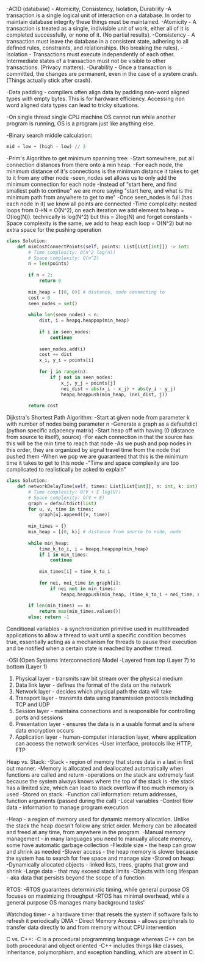 -ACID (database) - Atomicity, Consistency, Isolation, Durability
	-A transaction is a single logical unit of interaction on a database. In order to maintain database integrity these things must be maintained.
	-Atomicity - A transaction is treated as a single, indivisible unit of work, either all of it is completed successfully, or none of it. (No partial results).
	-Consistency - A transaction must leave the database in a consistent state, adhering to all defined rules, constraints, and relationships. (No breaking the rules).
	-Isolation - Transactions must execute independently of each other. Intermediate states of a transaction must not be visible to other transactions. (Privacy matters).
	-Durability - Once a transaction is committed, the changes are permanent, even in the case of a system crash. (Things actually stick after crash).

-Data padding - compilers often align data by padding non-word aligned types with empty bytes. This is for hardware efficiency. Accessing non word aligned data types can lead to tricky situations.

-On single thread single CPU machine OS cannot run while another program is running, OS is a program just like anything else.

-Binary search middle calculation: 
```python
mid = low + (high - low) // 2
```

-Prim's Algorithm to get minimum spanning tree:
	-Start somewhere, put all connection distances from there onto a min heap.
	-For each node, the minimum distance of it's connections is the minimum distance it takes to get to it from any other node
	-seen_nodes set allows us to only add the minimum connection for each node
	-Instead of "start here, and find smallest path to continue" we are more saying "start here, and what is the minimum path from anywhere to get to me"
	-Once seen_nodes is full (has each node in it) we know all points are connected
	-Time complexity: nested loops from 0->N = O(N^2), on each iteration we add element to heap = O(log(N)). technically is log(N^2) but this = 2log(N) and forget constants
	-Space complexity is the same, we add to heap each loop = O(N^2) but no extra space for the pushing operation
```python
class Solution:  
    def minCostConnectPoints(self, points: List[List[int]]) -> int:  
        # Time complexity: O(n^2 log(n))  
        # Space complexity: O(n^2)  
        n = len(points)  
  
        if n < 2:  
            return 0  
  
        min_heap = [(0, 0)] # distance, node connecting to  
        cost = 0  
        seen_nodes = set()  
  
        while len(seen_nodes) < n:  
            dist, i = heapq.heappop(min_heap)  
  
            if i in seen_nodes:  
                continue  
  
            seen_nodes.add(i)  
            cost += dist  
            x_i, y_i = points[i]  
  
            for j in range(n):  
                if j not in seen_nodes:  
                    x_j, y_j = points[j]  
                    nei_dist = abs(x_i - x_j) + abs(y_i - y_j)  
                    heapq.heappush(min_heap, (nei_dist, j))  
  
        return cost
```


Dijkstra's Shortest Path Algorithm:
	-Start at given node from parameter k with number of nodes being parameter n
	-Generate a graph as a defaultdict (python specific adjacency matrix)
	-Start heap off with having (0 (distance from source to itself), source)
	-For each connection in that the source has this will be the min time to reach that node
	-As we push and pop nodes in this order, they are organized by signal travel time from the node that pushed them
	-When we pop we are guaranteed that this is the minimum time it takes to get to this node
	-"Time and space complexity are too complicated to realistically be asked to explain"
```python
class Solution:  
    def networkDelayTime(self, times: List[List[int]], n: int, k: int) -> int:  
        # Time complexity: O(V + E log(V))  
        # Space complexity: O(V + E)  
        graph = defaultdict(list)  
        for u, v, time in times:  
            graph[u].append((v, time))  
  
        min_times = {}  
        min_heap = [(0, k)] # distance from source to node, node  
  
        while min_heap:  
            time_k_to_i, i = heapq.heappop(min_heap)  
            if i in min_times:  
                continue  
  
            min_times[i] = time_k_to_i  
  
            for nei, nei_time in graph[i]:  
                if nei not in min_times:  
                    heapq.heappush(min_heap, (time_k_to_i + nei_time, nei))  
  
        if len(min_times) == n:  
            return max(min_times.values())  
        else: return -1
```

Conditional variables - a synchronization primitive used in multithreaded applications to allow a thread to wait until a specific condition becomes true, essentially acting as a mechanism for threads to pause their execution and be notified when a certain state is reached by another thread.

-OSI (Open Systems Interconnection) Model
	-Layered from top (Layer 7) to bottom (Layer 1)
1) Physical layer - transmits raw bit stream over the physical medium
2) Data link layer - defines the format of the data on the network
3) Network layer - decides which physical path the data will take
4) Transport layer - transmits data using transmission protocols including TCP and UDP
5) Session layer - maintains connections and is responsible for controlling ports and sessions
6) Presentation layer - ensures the data is in a usable format and is where data encryption occurs
7) Application layer - human-computer interaction layer, where application can access the network services
	-User interface, protocols like HTTP, FTP

Heap vs. Stack:
-Stack - region of memory that stores data in a last in first out manner. 
	-Memory is allocated and deallocated automatically when functions are called and return
	-operations on the stack are extremely fast because the system always knows where the top of the stack is
	-the stack has a limited size, which can lead to stack overflow if too much memory is used
-Stored on stack:
	-Function call information: return addresses, function arguments (passed during the call)
	-Local variables
	-Control flow data - information to manage program execution
	
-Heap - a region of memory used for dynamic memory allocation. Unlike the stack the heap doesn't follow any strict order. Memory can be allocated and freed at any time, from anywhere in the program.
	-Manual memory management - in many languages you need to manually allocate memory, some have automatic garbage collection
	-Flexible size - the heap can grow and shrink as needed
	-Slower access - the heap memory is slower because the system has to search for free space and manage size
-Stored on heap:
	-Dynamically allocated objects - linked lists, trees, graphs that grow and shrink
	-Large data - that may exceed stack limits
	-Objects with long lifespan - aka data that persists beyond the scope of a function




RTOS:
	-RTOS guarantees deterministic timing, while general purpose OS focuses on maximizing throughput
	-RTOS has minimal overhead, while a general purpose OS manages many background tasks'



Watchdog timer - a hardware timer that resets the system if software fails to refresh it periodically
DMA - Direct Memory Access - allows peripherals to transfer data directly to and from memory without CPU intervention


C vs. C++:
	-C is a procedural programming language whereas C++ can be both procedural and object oriented
	-C++ includes things like classes, inheritance, polymorphism, and exception handling, which are absent in C.
	

